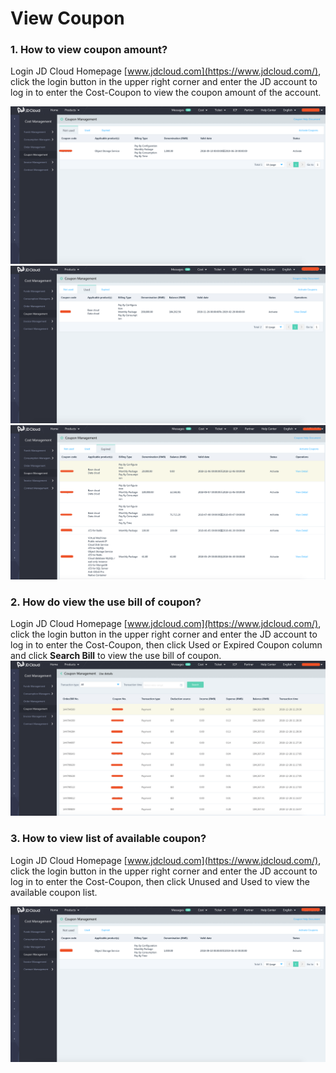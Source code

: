 # **View Coupon**

### **1. How to view coupon amount?**

Login JD Cloud Homepage [www.jdcloud.com](https://www.jdcloud.com/), click the login button in the upper right corner and enter the JD account to log in to enter the Cost-Coupon to view the coupon amount of the account.

![1.png](../../../image/Finance/coupon/view-coupons-e-1.png)
![1.png](../../../image/Finance/coupon/view-coupons-e-2.png)
![1.png](../../../image/Finance/coupon/view-coupons-e-3.png)

### **2. How do view the use bill of coupon?**

Login JD Cloud Homepage [www.jdcloud.com](https://www.jdcloud.com/), click the login button in the upper right corner and enter the JD account to log in to enter the Cost-Coupon, then click Used or Expired Coupon column and click **Search Bill** to view the use bill of coupon.![4.png](../../../image/Finance/coupon/view-coupons-e-4.png)


### **3. How to view list of available coupon?**

Login JD Cloud Homepage [www.jdcloud.com](https://www.jdcloud.com/), click the login button in the upper right corner and enter the JD account to log in to enter the Cost-Coupon, then click Unused and Used to view the available coupon list.

![5.png](../../../image/Finance/coupon/view-coupons-e-5.png)


 
